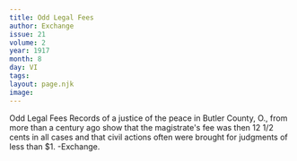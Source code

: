 ```yaml
---
title: Odd Legal Fees
author: Exchange
issue: 21
volume: 2
year: 1917
month: 8
day: VI
tags:
layout: page.njk
image:
---
```

Odd Legal Fees   Records of a justice of the peace in Butler County, O., from more than a century ago show that the magistrate's fee was then 12 1/2 cents in all cases and that civil actions often were brought for judgments of less than $1.   -Exchange.   


